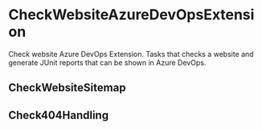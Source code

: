 # CheckWebsiteAzureDevOpsExtension
Check website Azure DevOps Extension. Tasks that checks a website and generate JUnit reports that can be shown in Azure DevOps.

## CheckWebsiteSitemap

## Check404Handling
